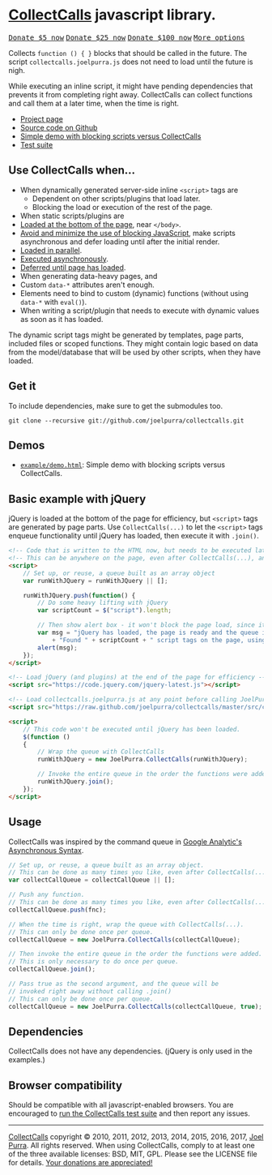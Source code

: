 # [CollectCalls](https://joelpurra.com/projects/collectcalls/) javascript library.

<p class="donate">
  <a href="https://joelpurra.com/donate/proceed/?amount=5&currency=usd"><kbd>Donate $5 now</kbd></a>
  <a href="https://joelpurra.com/donate/proceed/?amount=25&currency=usd"><kbd>Donate $25 now</kbd></a>
  <a href="https://joelpurra.com/donate/proceed/?amount=100&currency=usd&invoice=true"><kbd>Donate $100 now</kbd></a>
  <a href="https://joelpurra.com/donate/"><kbd>More options</kbd></a>
</p>

Collects `function () { }` blocks that should be called in the future. The script `collectcalls.joelpurra.js` does not need to load until the future is nigh.

While executing an inline script, it might have pending dependencies that prevents it from completing right away. CollectCalls can collect functions and call them at a later time, when the time is right.

- [Project page](https://joelpurra.com/projects/collectcalls/)
- [Source code on Github](https://github.com/joelpurra/collectcalls)
- [Simple demo with blocking scripts versus CollectCalls](https://joelpurra.com/projects/collectcalls/docs/example/demo.html)
- [Test suite](https://joelpurra.com/projects/collectcalls/docs/test/)

## Use CollectCalls when...

- When dynamically generated server-side inline `<script>` tags are
  - Dependent on other scripts/plugins that load later.
  - Blocking the load or execution of the rest of the page.
 - When static scripts/plugins are
  - [Loaded at the bottom of the page](https://developer.yahoo.com/performance/rules.html#js_bottom), near `</body>`.
  - [Avoid and minimize the use of blocking JavaScript](https://developers.google.com/speed/docs/insights/BlockingJS), make scripts asynchronous and defer loading until after the initial render.
  - [Loaded in parallel](http://labjs.com/).
  - [Executed asynchronously](https://html.spec.whatwg.org/#attr-script-async).
  - [Deferred until page has loaded](https://www.w3.org/TR/REC-html40/interact/scripts.html#adef-defer).
 - When generating data-heavy pages, and
  - Custom `data-*` attributes aren't enough.
  - Elements need to bind to custom (dynamic) functions (without using `data-*` with `eval()`).
  - When writing a script/plugin that needs to execute with dynamic values as soon as it has loaded.

The dynamic script tags might be generated by templates, page parts, included files or scoped functions. They might contain logic based on data from the model/database that will be used by other scripts, when they have loaded.



## Get it

To include dependencies, make sure to get the submodules too.

```
git clone --recursive git://github.com/joelpurra/collectcalls.git
```



## Demos

- [`example/demo.html`](https://joelpurra.com/projects/collectcalls/docs/example/demo.html): Simple demo with blocking scripts versus CollectCalls.

## Basic example with jQuery

jQuery is loaded at the bottom of the page for efficiency, but `<script>` tags are generated by page parts. Use `CollectCalls(...)` to let the `<script>` tags enqueue functionality until jQuery has loaded, then execute it with `.join()`.

```html
<!-- Code that is written to the HTML now, but needs to be executed later -->
<!-- This can be anywhere on the page, even after CollectCalls(...), and multiple times -->
<script>
	// Set up, or reuse, a queue built as an array object
	var runWithJQuery = runWithJQuery || [];

	runWithJQuery.push(function() {
		// Do some heavy lifting with jQuery
		var scriptCount = $("script").length;

		// Then show alert box - it won't block the page load, since it's already done
		var msg = "jQuery has loaded, the page is ready and the queue is invoked." + "\n\n"
			+ "Found " + scriptCount + " script tags on the page, using jQuery " + $.fn.jquery + ".";
		alert(msg);
	});
</script>

<!-- Load jQuery (and plugins) at the end of the page for efficiency -->
<script src="https://code.jquery.com/jquery-latest.js"></script>

<!-- Load collectcalls.joelpurra.js at any point before calling JoelPurra.CollectCalls(...) -->
<script src="https://raw.github.com/joelpurra/collectcalls/master/src/collectcalls.joelpurra.js"></script>

<script>
	// This code won't be executed until jQuery has been loaded.
	$(function ()
	{
		// Wrap the queue with CollectCalls
		runWithJQuery = new JoelPurra.CollectCalls(runWithJQuery);

		// Invoke the entire queue in the order the functions were added
		runWithJQuery.join();
	});
</script>
```



## Usage

CollectCalls was inspired by the command queue in [Google Analytic's Asynchronous Syntax](https://developers.google.com/analytics/devguides/collection/gajs/#pushing-functions-onto-the-queue).

```javascript
// Set up, or reuse, a queue built as an array object.
// This can be done as many times you like, even after CollectCalls(...).
var collectCallQueue = collectCallQueue || [];

// Push any function.
// This can be done as many times you like, even after CollectCalls(...).
collectCallQueue.push(fnc);

// When the time is right, wrap the queue with CollectCalls(...).
// This can only be done once per queue.
collectCallQueue = new JoelPurra.CollectCalls(collectCallQueue);

// Then invoke the entire queue in the order the functions were added.
// This is only necessary to do once per queue.
collectCallQueue.join();

// Pass true as the second argument, and the queue will be
// invoked right away without calling .join()
// This can only be done once per queue.
collectCallQueue = new JoelPurra.CollectCalls(collectCallQueue, true);
```



## Dependencies

CollectCalls does not have any dependencies. (jQuery is only used in the examples.)



## Browser compatibility

Should be compatible with all javascript-enabled browsers. You are encouraged to [run the CollectCalls test suite](https://joelpurra.com/projects/collectcalls/docs/test/) and then report any issues.



---

[CollectCalls](https://joelpurra.com/projects/collectcalls/) copyright &copy; 2010, 2011, 2012, 2013, 2014, 2015, 2016, 2017, [Joel Purra](https://joelpurra.com/). All rights reserved. When using CollectCalls, comply to at least one of the three available licenses: BSD, MIT, GPL.
Please see the LICENSE file for details. [Your donations are appreciated!](https://joelpurra.com/donate/)
